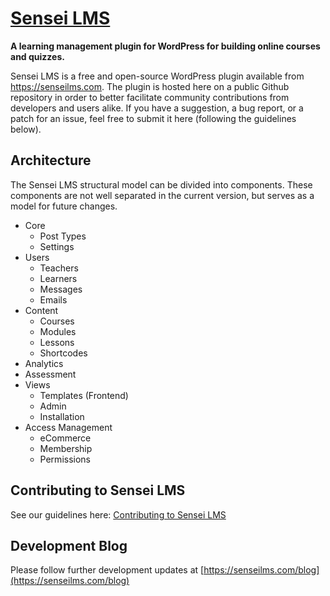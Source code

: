 # [Sensei LMS](https://senseilms.com)
**A learning management plugin for WordPress for building online courses and quizzes.**

Sensei LMS is a free and open-source WordPress plugin available from https://senseilms.com. The plugin is hosted here on a public Github repository in order to better facilitate community contributions from developers and users alike. If you have a suggestion, a bug report, or a patch for an issue, feel free to submit it here (following the guidelines below). 

## Architecture

The Sensei LMS structural model can be divided into components. These components are not well separated in the current
version, but serves as a model for future changes.

* Core
  * Post Types
  * Settings
* Users
  * Teachers
  * Learners
  * Messages
  * Emails
* Content
  * Courses
  * Modules
  * Lessons
  * Shortcodes
* Analytics
* Assessment
* Views
  * Templates (Frontend)
  * Admin
  * Installation
* Access Management
  * eCommerce
  * Membership
  * Permissions

## Contributing to Sensei LMS
See our guidelines here: [Contributing to Sensei LMS](https://github.com/Automattic/sensei/blob/master/CONTRIBUTING.md)

## Development Blog
Please follow further development updates at [https://senseilms.com/blog](https://senseilms.com/blog)
